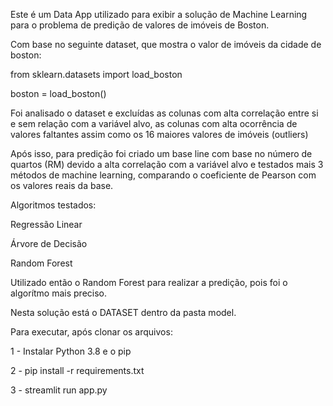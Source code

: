 ﻿Este é um Data App utilizado para exibir a solução de Machine Learning para o problema de predição de valores de imóveis de Boston.

Com base no seguinte dataset, que mostra o valor de imóveis da cidade de boston: 

from sklearn.datasets import load_boston

boston = load_boston()


Foi analisado o dataset e excluídas as colunas com alta correlação entre si e sem relação com a variável alvo, as colunas com alta ocorrência de valores faltantes assim como os 16 maiores valores de imóveis (outliers)

Após isso, para predição foi criado um base line com base no número de quartos (RM) devido a alta correlação com a variável alvo e testados mais 3 métodos de machine learning, comparando o coeficiente de Pearson com os valores reais da base. 

Algoritmos testados:

Regressão Linear

Árvore de Decisão

Random Forest

Utilizado então o Random Forest para realizar a predição, pois foi o algorítmo mais preciso.

Nesta solução está o DATASET dentro da pasta model. 

Para executar, após clonar os arquivos: 

1 - Instalar Python 3.8 e o pip

2 - pip install -r requirements.txt

3 - streamlit run app.py






